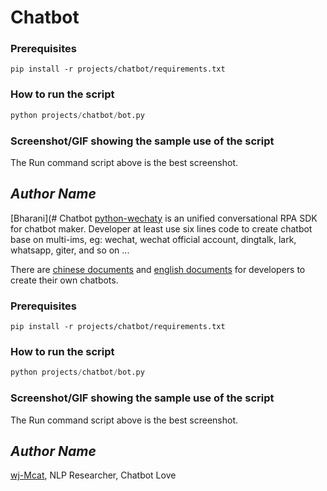 # Chatbot

### Prerequisites

```shell
pip install -r projects/chatbot/requirements.txt
```

### How to run the script

```python
python projects/chatbot/bot.py
```

### Screenshot/GIF showing the sample use of the script

The Run command script above is the best screenshot. 

## *Author Name*

[Bharani](# Chatbot
[python-wechaty](https://github.com/wechaty/python-wechaty) is an unified conversational RPA SDK for chatbot maker. Developer at least use six lines code to create chatbot base on multi-ims, eg: wechat, wechat official account, dingtalk, lark, whatsapp, giter, and so on ...

There are [chinese documents](https://wechaty.readthedocs.io/) and [english documents](http://wechaty.js.org/) for developers to create their own chatbots.

### Prerequisites

```shell
pip install -r projects/chatbot/requirements.txt
```

### How to run the script

```python
python projects/chatbot/bot.py
```

### Screenshot/GIF showing the sample use of the script

The Run command script above is the best screenshot. 

## *Author Name*

[wj-Mcat](https://github.com/wj-Mcat), NLP Researcher, Chatbot Love
